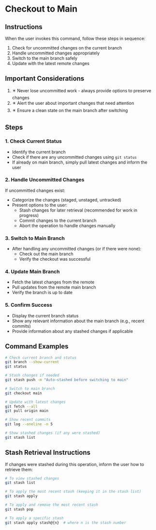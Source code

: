 # Checkout to Main

## Instructions

When the user invokes this command, follow these steps in sequence:

1. Check for uncommitted changes on the current branch
2. Handle uncommitted changes appropriately
3. Switch to the main branch safely
4. Update with the latest remote changes

## Important Considerations

1. ✴️ Never lose uncommitted work - always provide options to preserve changes
2. ✴️ Alert the user about important changes that need attention
3. ✴️ Ensure a clean state on the main branch after switching

## Steps

### 1. Check Current Status

- Identify the current branch
- Check if there are any uncommitted changes using `git status`
- If already on main branch, simply pull latest changes and inform the user

### 2. Handle Uncommitted Changes

If uncommitted changes exist:
- Categorize the changes (staged, unstaged, untracked)
- Present options to the user:
  - Stash changes for later retrieval (recommended for work in progress)
  - Commit changes to the current branch
  - Abort the operation to handle changes manually

### 3. Switch to Main Branch

- After handling any uncommitted changes (or if there were none):
  - Check out the main branch
  - Verify the checkout was successful

### 4. Update Main Branch

- Fetch the latest changes from the remote
- Pull updates from the remote main branch
- Verify the branch is up to date

### 5. Confirm Success

- Display the current branch status
- Show any relevant information about the main branch (e.g., recent commits)
- Provide information about any stashed changes if applicable

## Command Examples

```bash
# Check current branch and status
git branch --show-current
git status

# Stash changes if needed
git stash push -m "Auto-stashed before switching to main"

# Switch to main branch
git checkout main

# Update with latest changes
git fetch --all
git pull origin main

# Show recent commits
git log --oneline -n 5

# Show stashed changes (if any were stashed)
git stash list
```

## Stash Retrieval Instructions

If changes were stashed during this operation, inform the user how to retrieve them:

```bash
# To view stashed changes
git stash list

# To apply the most recent stash (keeping it in the stash list)
git stash apply

# To apply and remove the most recent stash
git stash pop

# To apply a specific stash
git stash apply stash@{n}  # where n is the stash number
```